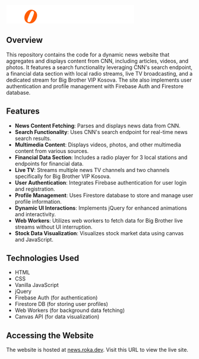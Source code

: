 <picture>
  <source media="(prefers-color-scheme: dark)" srcset="/assets/RokaLogoDarkMode.svg">
  <source media="(prefers-color-scheme: light)" srcset="/assets/RokaLogo.svg">
  <img alt="logo" src="/assets/RokaLogoDarkMode.svg">
</picture>

## Overview
This repository contains the code for a dynamic news website that aggregates and displays content from CNN, including articles, videos, and photos. It features a search functionality leveraging CNN's search endpoint, a financial data section with local radio streams, live TV broadcasting, and a dedicated stream for Big Brother VIP Kosova. The site also implements user authentication and profile management with Firebase Auth and Firestore database.

## Features

- **News Content Fetching**: Parses and displays news data from CNN.
- **Search Functionality**: Uses CNN's search endpoint for real-time news search results.
- **Multimedia Content**: Displays videos, photos, and other multimedia content from various sources.
- **Financial Data Section**: Includes a radio player for 3 local stations and endpoints for financial data.
- **Live TV**: Streams multiple news TV channels and two channels specifically for Big Brother VIP Kosova.
- **User Authentication**: Integrates Firebase authentication for user login and registration.
- **Profile Management**: Uses Firestore database to store and manage user profile information.
- **Dynamic UI Interactions**: Implements jQuery for enhanced animations and interactivity.
- **Web Workers**: Utilizes web workers to fetch data for Big Brother live streams without UI interruption.
- **Stock Data Visualization**: Visualizes stock market data using canvas and JavaScript.

## Technologies Used

- HTML
- CSS
- Vanilla JavaScript
- jQuery
- Firebase Auth (for authentication)
- Firestore DB (for storing user profiles)
- Web Workers (for background data fetching)
- Canvas API (for data visualization)

## Accessing the Website

The website is hosted at [news.roka.dev](https://news.roka.dev). Visit this URL to view the live site.
